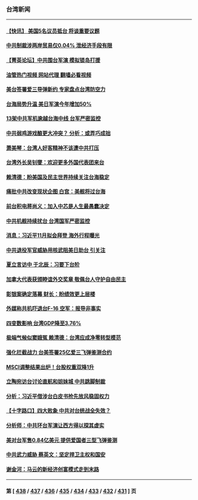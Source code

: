 ### 台湾新闻
---
#### [【快讯】 美国5名议员抵台 将谈重要议题](../../pages/ncid1349361/n13802345.md?08142045) 
#### [中共制裁涉两岸贸易仅0.04% 泄经济手段有限](../../pages/ncid1349361/n13801207.md?08142045) 
#### [【菁英论坛】中共围台军演 模拟锁岛打援](../../pages/ncid1349361/n13802010.md?08142045) 
#### [油管热门视频 网站代理 翻墙必看视频](http://209.222.30.114:81/youtube.html?08142045)
#### [美台签署爱三导弹新约 专家盘点台湾防空力](../../pages/ncid1349361/n13802032.md?08142045) 
#### [台海局势升温 美日军演今年增加50%](../../pages/ncid1349361/n13801967.md?08142045) 
#### [13架中共军机逾越台海中线 台军严密监控](../../pages/ncid1349361/n13801930.md?08142045) 
#### [中共弱鸡游戏酿更大冲突？ 分析：或弄巧成拙](../../pages/ncid1349361/n13801932.md?08142045) 
#### [萧美琴：台湾人好客精神不该遭中共打压](../../pages/ncid1349361/n13801733.md?08142045) 
#### [台湾外长吴钊燮：欢迎更多外国代表团来台](../../pages/ncid1349361/n13801684.md?08142045) 
#### [赖清德：盼美国及民主世界持续关注台海稳定](../../pages/ncid1349361/n13801549.md?08142045) 
#### [痛批中共改变现状企图 白宫：美舰将过台海](../../pages/ncid1349361/n13801374.md?08142045) 
#### [前台积电蒋尚义：加入中芯是人生最愚蠢决定](../../pages/ncid1349361/n13801241.md?08142045) 
#### [中共机舰持续扰台 台湾国军严密监控](../../pages/ncid1349361/n13801168.md?08142045) 
#### [消息：习近平11月拟会拜登 海外行程曝光](../../pages/ncid1349361/n13801224.md?08142045) 
#### [中共退役军官威胁用核武阻美日助台 引关注](../../pages/ncid1349361/n13801131.md?08142045) 
#### [夏立言访中 于北辰：习要下台阶](../../pages/ncid1349361/n13801183.md?08142045) 
#### [加拿大代表获颁睦谊外交奖章 敬佩台人守护自由民主](../../pages/ncid1349361/n13801171.md?08142045) 
#### [彰银案确定落幕 财长：盼绩效更上层楼](../../pages/ncid1349361/n13801139.md?08142045) 
#### [外媒称共机吓退台F-16 空军：报导非事实](../../pages/ncid1349361/n13801105.md?08142045) 
#### [四变数影响  台湾GDP降至3.76%](../../pages/ncid1349361/n13801092.md?08142045) 
#### [极端气候似窦娥冤 赖清德：台湾应成净零转型模范](../../pages/ncid1349361/n13801086.md?08142045) 
#### [强化拦截战力 台美签署25亿爱三飞弹鉴测合约](../../pages/ncid1349361/n13801075.md?08142045) 
#### [MSCI调整结果出炉！台股权重双降1升](../../pages/ncid1349361/n13801081.md?08142045) 
#### [立陶宛访台讨论直航和姐妹城 中共跳脚制裁](../../pages/ncid1349361/n13801195.md?08142045) 
#### [分析：习近平借涉台白皮书抢先放风稳固权力](../../pages/ncid1349361/n13801110.md?08142045) 
#### [【十字路口】四大败象 中共对台统战全失效？](../../pages/ncid1349361/n13800353.md?08142045) 
#### [分析师：中共环台军演让西方得以探其虚实](../../pages/ncid1349361/n13800995.md?08142045) 
#### [美对台军售0.84亿美元 提供爱国者三型飞弹鉴测](../../pages/ncid1349361/n13800983.md?08142045) 
#### [中共武力威胁 蔡英文：坚定捍卫主权和国安](../../pages/ncid1349361/n13801048.md?08142045) 
#### [谢金河：马云的新经济创富模式走到末路](../../pages/ncid1349361/n13800757.md?08142045) 

---
#### 第 [ [438](./438.md?08142045) / [437](./437.md?08142045) / [436](./436.md?08142045) / [435](./435.md?08142045) / [434](./434.md?08142045) / [433](./433.md?08142045) / [432](./432.md?08142045) / [431](./431.md?08142045) ] 页
